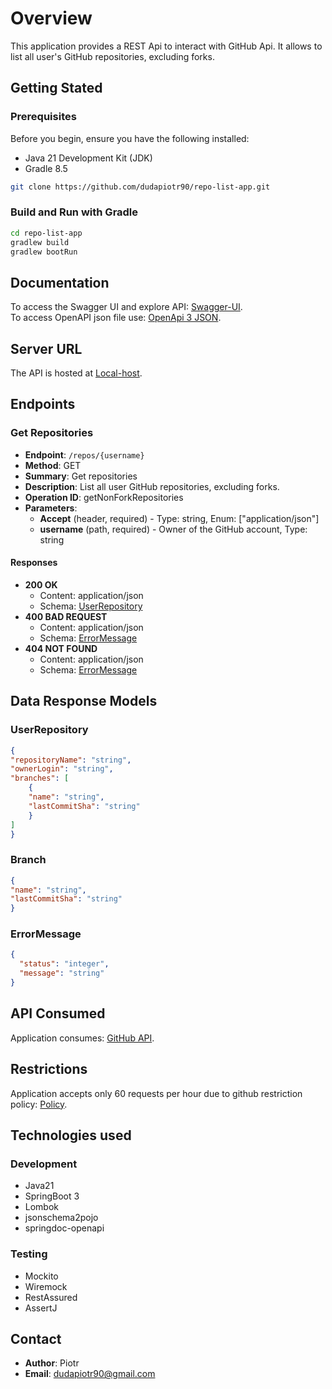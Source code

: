 # Overview

This application provides a REST Api to interact with GitHub Api. It allows to list all user's GitHub 
repositories, excluding forks.

## Getting Stated

### Prerequisites

Before you begin, ensure you have the following installed:

- Java 21 Development Kit (JDK)
- Gradle 8.5

```bash
git clone https://github.com/dudapiotr90/repo-list-app.git
```

### Build and Run with Gradle

```bash
cd repo-list-app
gradlew build
gradlew bootRun
```

## Documentation

To access the Swagger UI and explore API: [Swagger-UI](http://localhost:8080/api/swagger/swagger-ui/index.html).  
To access OpenAPI json file use: [OpenApi 3 JSON](http://localhost:8080/api/v3/api_docs).

## Server URL

The API is hosted at [Local-host](http://localhost:8080/api).

## Endpoints

### Get Repositories

- **Endpoint**: `/repos/{username}`
- **Method**: GET
- **Summary**: Get repositories
- **Description**: List all user GitHub repositories, excluding forks.
- **Operation ID**: getNonForkRepositories
- **Parameters**:
    - **Accept** (header, required) - Type: string, Enum: ["application/json"]
    - **username** (path, required) - Owner of the GitHub account, Type: string

#### Responses

- **200 OK**
    - Content: application/json
    - Schema: [UserRepository](#userrepository)
- **400 BAD REQUEST**
    - Content: application/json
    - Schema: [ErrorMessage](#errormessage)
- **404 NOT FOUND**
    - Content: application/json
    - Schema: [ErrorMessage](#errormessage)

## Data Response Models

### UserRepository

```json
{
"repositoryName": "string",
"ownerLogin": "string",
"branches": [
    {
    "name": "string",
    "lastCommitSha": "string"
    }
]
}
```

### Branch

```json
{
"name": "string",
"lastCommitSha": "string"
}
```

### ErrorMessage

```json
{
  "status": "integer",
  "message": "string"
}
```

## API Consumed

Application consumes: [GitHub API](https://developer.github.com/v3). 

## Restrictions

Application accepts only 60 requests per hour due to github restriction policy: [Policy](https://docs.github.com/en/rest/using-the-rest-api/rate-limits-for-the-rest-api?apiVersion=2022-11-28#primary-rate-limit-for-unauthenticated-users).

## Technologies used

### Development

- Java21
- SpringBoot 3
- Lombok
- jsonschema2pojo
- springdoc-openapi

### Testing

- Mockito
- Wiremock
- RestAssured
- AssertJ

## Contact

- **Author**: Piotr
- **Email**: dudapiotr90@gmail.com

